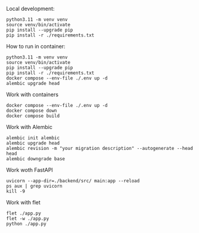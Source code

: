 Local development:
```shell
python3.11 -m venv venv
source venv/bin/activate
pip install --upgrade pip
pip install -r ./requirements.txt
```

How to run in container:
```shell
python3.11 -m venv venv
source venv/bin/activate
pip install --upgrade pip
pip install -r ./requirements.txt
docker compose --env-file ./.env up -d
alembic upgrade head
```

Work with containers
```shell
docker compose --env-file ./.env up -d
docker compose down
docker compose build  
```

Work with Alembic
```shell
alembic init alembic
alembic upgrade head
alembic revision -m "your migration description" --autogenerate --head head
alembic downgrade base

```

Work woth FastAPI
```shell
uvicorn --app-dir=./backend/src/ main:app --reload
ps aux | grep uvicorn
kill -9
```


Work with flet
```shell
flet ./app.py
flet -w ./app.py  
python ./app.py
```
